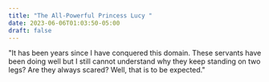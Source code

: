 ```yaml
---
title: "The All-Powerful Princess Lucy "
date: 2023-06-06T01:03:50-05:00
draft: false
---
```

"It has been years since I have conquered this domain. These servants have been doing well but I still cannot understand why they keep standing on two legs? Are they always scared? Well, that is to be expected."